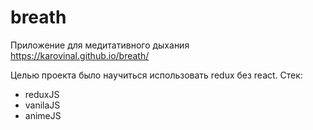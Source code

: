 # breath
Приложение для медитативного дыхания
https://karovinal.github.io/breath/

Целью проекта было научиться использовать redux без react.
Стек:
- reduxJS
- vanilaJS
- animeJS
